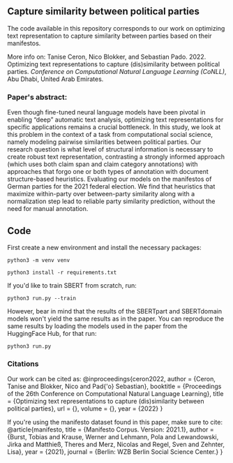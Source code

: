 ## Capture similarity between political parties

The code available in this repository corresponds to our work on optimizing text representation to capture similarity between parties based on their manifestos. 

More info on: Tanise Ceron, Nico Blokker, and Sebastian Pado. 2022. Optimizing text representations to capture (dis)similarity between political parties. _Conference on Computational Natural Language Learning (CoNLL)_, Abu Dhabi, United Arab Emirates.

### Paper's abstract:
Even though fine-tuned neural language models have been pivotal in enabling “deep” automatic text analysis, optimizing text representations for specific applications remains a crucial bottleneck.  In this study, we look at this problem in the context of a task from computational social science, namely modeling pairwise similarities between political parties. Our research question is what level of structural information is necessary to create robust text representation, contrasting a strongly informed approach (which uses both claim span and claim category annotations) with approaches that forgo one or both types of annotation with document structure-based heuristics. Evaluating our models on the manifestos of German parties for the 2021 federal election. We find that heuristics that maximize within-party over between-party similarity along with a normalization step lead to reliable party similarity prediction, without the need for manual annotation.


## Code
First create a new environment and install the necessary packages:

    python3 -m venv venv

    python3 install -r requirements.txt

If you'd like to train SBERT from scratch, run:

    python3 run.py --train

However, bear in mind that the results of the SBERTpart and SBERTdomain models won't yield the same results as in the paper. You can reproduce the same results by loading the models used in the paper from the HuggingFace Hub, for that run:

    python3 run.py


### Citations

Our work can be cited as: 
@inproceedings{ceron2022,
 author = {Ceron, Tanise and Blokker, Nico and Pad{\'o} Sebastian},
 booktitle = {Proceedings of the 26th Conference on Computational Natural Language Learning},
 title = {Optimizing text representations to capture (dis)similarity between political parties},
 url = {},
 volume = {},
 year = {2022}
}


If you're using the manifesto dataset found in this paper, make sure to cite: 
@article{manifesto, title = {Manifesto Corpus. Version: 2021.1}, author = {Burst, Tobias and Krause, Werner and Lehmann, Pola and
Lewandowski, Jirka and Matthieß, Theres and Merz, Nicolas and Regel, Sven and Zehnter, Lisa}, year = {2021}, journal = {Berlin: WZB Berlin Social Science Center.} }

